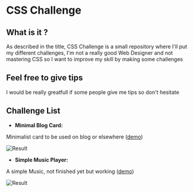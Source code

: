 # CSS Challenge

## What is it ?
As described in the title, CSS Challenge is a small repository where I'll put my different challenges, I'm not a really good Web Designer and not mastering CSS so I want to improve my skill by making some challenges

## Feel free to give tips
I would be really greatfull if some people give me tips so don't hesitate

## Challenge List

- **Minimal Blog Card:**

Minimalist card to be used on blog or elsewhere ([demo](https://653bca1fb52eae780becf66b--harmonious-crostata-d4a577.netlify.app/))

![Result](https://i.ibb.co/PYG8NyN/blog-card.png)

- **Simple Music Player:**

A simple Music, not finished yet but working ([demo](https://dashing-fox-32c740.netlify.app/))

![Result](https://dashing-fox-32c740.netlify.app/Assets/musicplayer.png)


